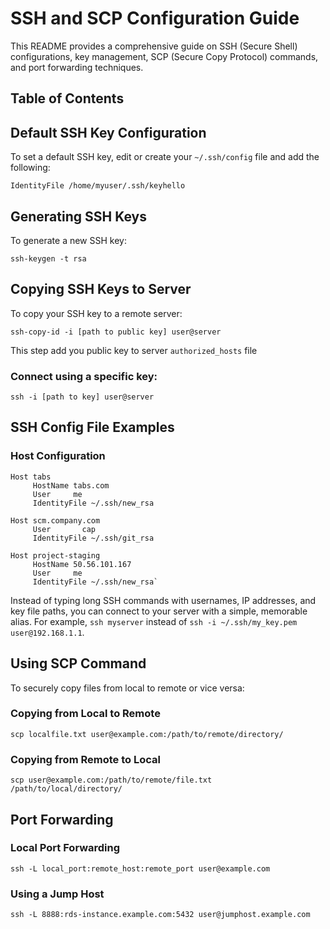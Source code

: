
# SSH and SCP Configuration Guide

This README provides a comprehensive guide on SSH (Secure Shell) configurations, key management, SCP (Secure Copy Protocol) commands, and port forwarding techniques.

## Table of Contents



## Default SSH Key Configuration

To set a default SSH key, edit or create your `~/.ssh/config` file and add the following:

`IdentityFile /home/myuser/.ssh/keyhello` 

## Generating SSH Keys

To generate a new SSH key:


`ssh-keygen -t rsa` 

## Copying SSH Keys to Server

To copy your SSH key to a remote server:

`ssh-copy-id -i [path to public key] user@server` 

This step add you public key to server `authorized_hosts` file

### Connect using a specific key:

`ssh -i [path to key] user@server` 

## SSH Config File Examples

### Host Configuration


```
Host tabs
     HostName tabs.com
     User     me
     IdentityFile ~/.ssh/new_rsa

Host scm.company.com
     User       cap
     IdentityFile ~/.ssh/git_rsa

Host project-staging
     HostName 50.56.101.167
     User     me
     IdentityFile ~/.ssh/new_rsa` 
```

Instead of typing long SSH commands with usernames, IP addresses, and key file paths, you can connect to your server with a simple, memorable alias. For example, `ssh myserver` instead of `ssh -i ~/.ssh/my_key.pem user@192.168.1.1`.

## Using SCP Command

To securely copy files from local to remote or vice versa:

### Copying from Local to Remote

```scp -i [path-to-key] [path-to-local-file] user@host:[path_on_host]
scp localfile.txt user@example.com:/path/to/remote/directory/
``` 

### Copying from Remote to Local

`scp user@example.com:/path/to/remote/file.txt /path/to/local/directory/` 

## Port Forwarding

### Local Port Forwarding

`ssh -L local_port:remote_host:remote_port user@example.com` 

### Using a Jump Host


`ssh -L 8888:rds-instance.example.com:5432 user@jumphost.example.com` 

